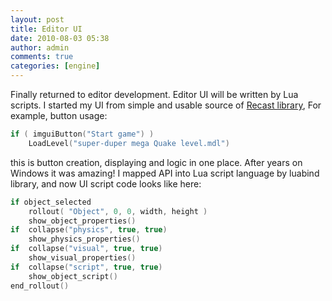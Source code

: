 ```yaml
---
layout: post
title: Editor UI
date: 2010-08-03 05:38
author: admin
comments: true
categories: [engine]
---
```

Finally returned to editor development.  Editor UI will be written by Lua scripts.      I started my UI  from simple and usable  source of <a href="http://code.google.com/p/recastnavigation/">Recast library</a>,   For example, button usage:

```C++
if ( imguiButton("Start game") )
	LoadLevel("super-duper mega Quake level.mdl")
```

this is button creation, displaying and logic in one place. After  years on Windows it was amazing!     I mapped API into Lua script language by luabind library, and  now UI script code looks like here:

```C++
if object_selected
	rollout( "Object", 0, 0, width, height )
	show_object_properties()
if  collapse("physics", true, true)
	show_physics_properties()
if  collapse("visual", true, true)
	show_visual_properties()
if  collapse("script", true, true)
	show_object_script()
end_rollout()
```

